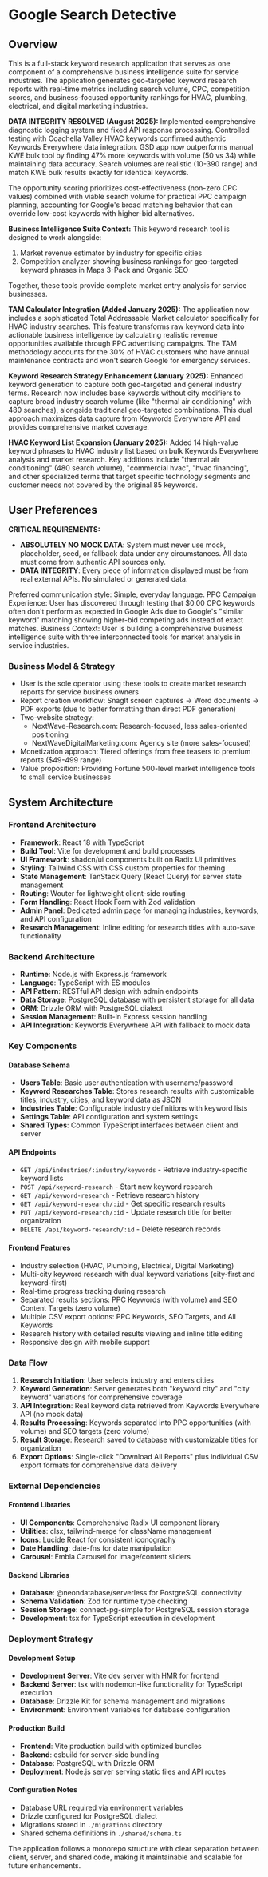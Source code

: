 # Google Search Detective

## Overview

This is a full-stack keyword research application that serves as one component of a comprehensive business intelligence suite for service industries. The application generates geo-targeted keyword research reports with real-time metrics including search volume, CPC, competition scores, and business-focused opportunity rankings for HVAC, plumbing, electrical, and digital marketing industries.

**DATA INTEGRITY RESOLVED (August 2025):** Implemented comprehensive diagnostic logging system and fixed API response processing. Controlled testing with Coachella Valley HVAC keywords confirmed authentic Keywords Everywhere data integration. GSD app now outperforms manual KWE bulk tool by finding 47% more keywords with volume (50 vs 34) while maintaining data accuracy. Search volumes are realistic (10-390 range) and match KWE bulk results exactly for identical keywords.

The opportunity scoring prioritizes cost-effectiveness (non-zero CPC values) combined with viable search volume for practical PPC campaign planning, accounting for Google's broad matching behavior that can override low-cost keywords with higher-bid alternatives.

**Business Intelligence Suite Context:**
This keyword research tool is designed to work alongside:
1. Market revenue estimator by industry for specific cities
2. Competition analyzer showing business rankings for geo-targeted keyword phrases in Maps 3-Pack and Organic SEO

Together, these tools provide complete market entry analysis for service businesses.

**TAM Calculator Integration (Added January 2025):**
The application now includes a sophisticated Total Addressable Market calculator specifically for HVAC industry searches. This feature transforms raw keyword data into actionable business intelligence by calculating realistic revenue opportunities available through PPC advertising campaigns. The TAM methodology accounts for the 30% of HVAC customers who have annual maintenance contracts and won't search Google for emergency services.

**Keyword Research Strategy Enhancement (January 2025):**
Enhanced keyword generation to capture both geo-targeted and general industry terms. Research now includes base keywords without city modifiers to capture broad industry search volume (like "thermal air conditioning" with 480 searches), alongside traditional geo-targeted combinations. This dual approach maximizes data capture from Keywords Everywhere API and provides comprehensive market coverage.

**HVAC Keyword List Expansion (January 2025):**
Added 14 high-value keyword phrases to HVAC industry list based on bulk Keywords Everywhere analysis and market research. Key additions include "thermal air conditioning" (480 search volume), "commercial hvac", "hvac financing", and other specialized terms that target specific technology segments and customer needs not covered by the original 85 keywords.

## User Preferences

**CRITICAL REQUIREMENTS:**
- **ABSOLUTELY NO MOCK DATA**: System must never use mock, placeholder, seed, or fallback data under any circumstances. All data must come from authentic API sources only.
- **DATA INTEGRITY**: Every piece of information displayed must be from real external APIs. No simulated or generated data.

Preferred communication style: Simple, everyday language.
PPC Campaign Experience: User has discovered through testing that $0.00 CPC keywords often don't perform as expected in Google Ads due to Google's "similar keyword" matching showing higher-bid competing ads instead of exact matches.
Business Context: User is building a comprehensive business intelligence suite with three interconnected tools for market analysis in service industries.

### Business Model & Strategy
- User is the sole operator using these tools to create market research reports for service business owners
- Report creation workflow: SnagIt screen captures → Word documents → PDF exports (due to better formatting than direct PDF generation)
- Two-website strategy:
  - NextWave-Research.com: Research-focused, less sales-oriented positioning
  - NextWaveDigitalMarketing.com: Agency site (more sales-focused)
- Monetization approach: Tiered offerings from free teasers to premium reports ($49-499 range)
- Value proposition: Providing Fortune 500-level market intelligence tools to small service businesses

## System Architecture

### Frontend Architecture
- **Framework**: React 18 with TypeScript
- **Build Tool**: Vite for development and build processes
- **UI Framework**: shadcn/ui components built on Radix UI primitives
- **Styling**: Tailwind CSS with CSS custom properties for theming
- **State Management**: TanStack Query (React Query) for server state management
- **Routing**: Wouter for lightweight client-side routing
- **Form Handling**: React Hook Form with Zod validation
- **Admin Panel**: Dedicated admin page for managing industries, keywords, and API configuration
- **Research Management**: Inline editing for research titles with auto-save functionality

### Backend Architecture
- **Runtime**: Node.js with Express.js framework
- **Language**: TypeScript with ES modules
- **API Pattern**: RESTful API design with admin endpoints
- **Data Storage**: PostgreSQL database with persistent storage for all data
- **ORM**: Drizzle ORM with PostgreSQL dialect
- **Session Management**: Built-in Express session handling
- **API Integration**: Keywords Everywhere API with fallback to mock data

### Key Components

#### Database Schema
- **Users Table**: Basic user authentication with username/password
- **Keyword Researches Table**: Stores research results with customizable titles, industry, cities, and keyword data as JSON
- **Industries Table**: Configurable industry definitions with keyword lists
- **Settings Table**: API configuration and system settings
- **Shared Types**: Common TypeScript interfaces between client and server

#### API Endpoints
- `GET /api/industries/:industry/keywords` - Retrieve industry-specific keyword lists
- `POST /api/keyword-research` - Start new keyword research
- `GET /api/keyword-research` - Retrieve research history
- `GET /api/keyword-research/:id` - Get specific research results
- `PUT /api/keyword-research/:id` - Update research title for better organization
- `DELETE /api/keyword-research/:id` - Delete research records

#### Frontend Features
- Industry selection (HVAC, Plumbing, Electrical, Digital Marketing)
- Multi-city keyword research with dual keyword variations (city-first and keyword-first)
- Real-time progress tracking during research
- Separated results sections: PPC Keywords (with volume) and SEO Content Targets (zero volume)
- Multiple CSV export options: PPC Keywords, SEO Targets, and All Keywords
- Research history with detailed results viewing and inline title editing
- Responsive design with mobile support

### Data Flow

1. **Research Initiation**: User selects industry and enters cities
2. **Keyword Generation**: Server generates both "keyword city" and "city keyword" variations for comprehensive coverage
3. **API Integration**: Real keyword data retrieved from Keywords Everywhere API (no mock data)
4. **Results Processing**: Keywords separated into PPC opportunities (with volume) and SEO targets (zero volume)
5. **Result Storage**: Research saved to database with customizable titles for organization
6. **Export Options**: Single-click "Download All Reports" plus individual CSV export formats for comprehensive data delivery

### External Dependencies

#### Frontend Libraries
- **UI Components**: Comprehensive Radix UI component library
- **Utilities**: clsx, tailwind-merge for className management
- **Icons**: Lucide React for consistent iconography
- **Date Handling**: date-fns for date manipulation
- **Carousel**: Embla Carousel for image/content sliders

#### Backend Libraries
- **Database**: @neondatabase/serverless for PostgreSQL connectivity
- **Schema Validation**: Zod for runtime type checking
- **Session Storage**: connect-pg-simple for PostgreSQL session storage
- **Development**: tsx for TypeScript execution in development

### Deployment Strategy

#### Development Setup
- **Development Server**: Vite dev server with HMR for frontend
- **Backend Server**: tsx with nodemon-like functionality for TypeScript execution
- **Database**: Drizzle Kit for schema management and migrations
- **Environment**: Environment variables for database configuration

#### Production Build
- **Frontend**: Vite production build with optimized bundles
- **Backend**: esbuild for server-side bundling
- **Database**: PostgreSQL with Drizzle ORM
- **Deployment**: Node.js server serving static files and API routes

#### Configuration Notes
- Database URL required via environment variables
- Drizzle configured for PostgreSQL dialect
- Migrations stored in `./migrations` directory
- Shared schema definitions in `./shared/schema.ts`

The application follows a monorepo structure with clear separation between client, server, and shared code, making it maintainable and scalable for future enhancements.